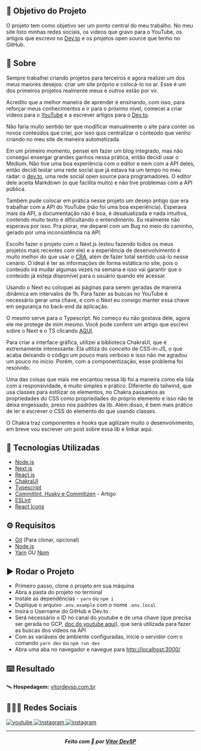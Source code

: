 ## 🎯 Objetivo do Projeto

O projeto tem como objetivo ser um ponto central do meu trabalho. No meu site listo minhas redes sociais, os vídeos que gravo para o YouTube, os artigos que escrevo no [Dev.to](http://dev.to) e os projetos open source que tenho no GitHub.

## 📃 Sobre

Sempre trabalhei criando projetos para terceiros e agora realizei um dos meus maiores desejos: criar um site próprio e colocá-lo no ar. Esse é um dos primeiros projetos realmente meus e outros estão por vir.

Acredito que a melhor maneira de aprender é ensinando, com isso, para reforçar meus conhecimentos e ir para o próximo nível, comecei a criar vídeos para o [YouTube](https://www.youtube.com/channel/UCFIHeoKduKPsE2m1oSiK9Mg) e a escrever artigos para o [Dev.to](https://dev.to/vitordevsp).

Não faria muito sentido ter que modificar manualmente o site para conter os novos conteúdos que criei, por isso quis centralizar o conteúdo que venho criando no meu site de maneira automatizada.

Em um primeiro momento, pensei em fazer um blog integrado, mas não consegui enxergar grandes ganhos nessa prática, então decidi usar o Medium. Não tive uma boa experiência com o editor e nem com a API deles, então decidi testar uma rede social que já estava há um tempo no meu radar: o [dev.to](http://dev.to), uma rede social open source para programadores. O editor dele aceita Markdown (o que facilita muito) e não tive problemas com a API pública.

Também pude colocar em prática nesse projeto um desejo antigo que era trabalhar com a API do YouTube (não foi uma boa experiência). Esperava mais da API, a documentação não é boa, é desatualizada e nada intuitiva, contendo muito texto e dificultando o entendimento. Eu realmente não esperava por isso. Pra piorar, me deparei com um Bug no meio do caminho, gerado por uma inconsistência na API.

Escolhi fazer o projeto com o Next.js (estou fazendo todos os meus projetos mais recentes com ele) e a experiência de desenvolvimento é muito melhor do que usar o [CRA](https://create-react-app.dev/), além de fazer total sentido usá-lo nesse cenário. O ideal é ter as informações de forma estática no site, pois o conteúdo irá mudar algumas vezes na semana e isso vai garantir que o conteúdo já esteja disponível para o usuário quando ele acessar.

Usando o Next eu coloquei as páginas para serem geradas de maneira dinâmica em intervalos de 1h. Para fazer as buscas no YouTube é necessário gerar uma chave, e com o Next eu consigo manter essa chave em segurança no back-end da aplicação.

O mesmo serve para o Typescript. No começo eu não gostava dele, agora ele me protege de mim mesmo. Você pode conferir um artigo que escrevi sobre o Next e o TS clicando [AQUI](https://dev.to/vitordevsp/iniciando-um-projeto-com-next-js-e-typescript-58jo).

Para criar a interface gráfica, utilizei a biblioteca ChakraUI, que é extremamente interessante. Ela utiliza do conceito de CSS-in-JS, o que acaba deixando o código um pouco mais verboso e isso não me agradou um pouco no início. Porém, com a componentização, esse problema foi resolvido.

Uma das coisas que mais me encantou nessa lib foi a maneira como ela lida com a responsividade, é muito simples e prático. Diferente do tailwind, que usa classes para estilizar os elementos, no Chakra passamos as propriedades do CSS como propriedades do próprio elemento e isso não te deixa engessado, preso nos padrões da lib. Além disso, é bem mais prático de ler e escrever o CSS do elemento do que usando classes.

O Chakra traz componentes e hooks que agilizam muito o desenvolvimento, em breve vou escrever um post sobre essa lib e linkar aqui.

## 🚀 Tecnologias Utilizadas

* [Node.js](https://nodejs.org/en/)
* [Next.js](https://nextjs.org/docs/getting-started)
* [React.js](https://pt-br.reactjs.org/)
* [ChakraUI](https://chakra-ui.com/)
* [Typescript](https://www.typescriptlang.org/)
* [Commitlint, Husky e Commitizen](https://dev.to/vitordevsp/padronizacao-de-commit-com-commitlint-husky-e-commitizen-3g1n) - Artigo
* [ESLint](https://eslint.org/)
* [React Icons](https://react-icons.github.io/react-icons/)

## ⚙️ Requisitos

* [Git](https://git-scm.com/) (Para clonar, opcional)
* [Node.js](https://nodejs.org/en/)
* [Yarn](https://classic.yarnpkg.com/en/docs/install/#debian-stable) OU [Npm](https://www.npmjs.com/)

## ▶️ Rodar o Projeto

* Primeiro passo, clone o projeto em sua máquina
* Abra a pasta do projeto no terminal
* Instale as dependências - `yarn` ou `npm i`
* Duplique o arquivo `.env.example` com o nome `.env.local`
* Insira o Username do GitHub e Dev.to
* Será necessário o ID no canal do youtube e de uma chave (que precisa ser gerada no GCP, [doc do youtube aqui](https://developers.google.com/youtube/v3/docs)), que será utilizada para fazer as buscas dos vídeos na API
* Com as variáveis de ambiente configuradas, inicie o servidor com o comando `yarn dev` ou `npm run dev`
* Abra uma aba no navegador e navegue para [http://localhost:3000/](http://localhost:3000/)

## ⌨️ Resultado

🛰️ **Hospedagem:** [vitordevsp.com.br](https://www.vitordevsp.com.br/)

## 🧑🏽‍💻 Redes Sociais

<a href="https://www.youtube.com/channel/UCFIHeoKduKPsE2m1oSiK9Mg" target="_blank">
  <img src="https://img.shields.io/badge/YouTube-FF0000?style=for-the-badge&logo=youtube&logoColor=white" alt="youtube" />
</a>

<a href="https://www.linkedin.com/in/vitordevsp" target="_blank">
  <img src="https://img.shields.io/badge/LinkedIn-0077B5?style=for-the-badge&logo=linkedin&logoColor=white" alt="instagram" />
</a>

<a href="https://www.instagram.com/vitordevsp" target="_blank">
  <img src="https://img.shields.io/badge/Instagram-e64d5a?style=for-the-badge&logo=instagram&logoColor=white" alt="instagram" />
</a>

---

<h5 align='center' >
  Feito com 💙 por <a href="https://vitordevsp.com.br" target="_blank">Vitor DevSP</a>
</h5>
